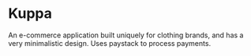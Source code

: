 # Kuppa
An e-commerce application built uniquely for clothing brands, and has a very minimalistic design. Uses paystack to process payments. 
